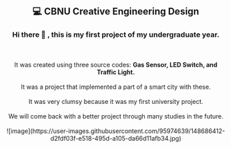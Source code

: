 <div align=center><h2>💻 CBNU Creative Engineering Design</h2></div>

<div align=center> 
  <h3>Hi there 👋 , this is my first project of my undergraduate year.</h3>
  <br> 
  <br> 
  It was created using three source codes: <strong>Gas Sensor, LED Switch, and Traffic Light.</strong>
  <br>
  <br> 
  It was a project that implemented a part of a smart city with these.
  <br>
  <br> 
  It was very clumsy because it was my first university project.
  <br>
  <br> 
  We will come back with a better project through many studies in the future.
  <br> 
  <br> 
 ![image](https://user-images.githubusercontent.com/95974639/148686412-d2fdf03f-e518-495d-a105-da66d11afb34.jpg)
